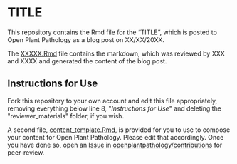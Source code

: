 TITLE
================

This repository contains the Rmd file for the “TITLE”, which is posted to Open Plant Pathology as a blog post on XX/XX/20XX.

The [XXXXX.Rmd](XXXX.Rmd) file contains the markdown, which was reviewed by XXX and XXXX and generated the content of the blog post.

## Instructions for Use

Fork this repository to your own account and edit this file appropriately, removing everything below line 8, "*Instructions for Use*" and deleting the "reviewer_materials" folder, if you wish.

A second file, [content_template.Rmd](content_template.Rmd), is provided for you to use to compose your content for Open Plant Pathology. Please edit that accordingly.
Once you have done so, open an [Issue](https://github.com/openplantpathology/contributions/issues) in [openplantpathology/contributions](https://github.com/openplantpathology/contributions) for peer-review.
